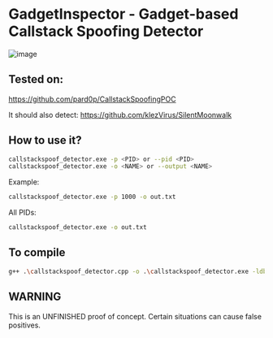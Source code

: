 # GadgetInspector - Gadget-based Callstack Spoofing Detector

![image](https://github.com/pard0p/GadgetInspector/assets/79936108/678cc7d1-15ff-42c6-a911-fccba1d10b44)

## Tested on:
https://github.com/pard0p/CallstackSpoofingPOC

It should also detect:
https://github.com/klezVirus/SilentMoonwalk

## How to use it?

```bash
callstackspoof_detector.exe -p <PID> or --pid <PID>
callstackspoof_detector.exe -o <NAME> or --output <NAME>
```

Example:
```bash
callstackspoof_detector.exe -p 1000 -o out.txt
```

All PIDs: 
```bash
callstackspoof_detector.exe -o out.txt
```

## To compile
```bash
g++ .\callstackspoof_detector.cpp -o .\callstackspoof_detector.exe -ldbghelp
```

## WARNING
This is an UNFINISHED proof of concept. Certain situations can cause false positives.
